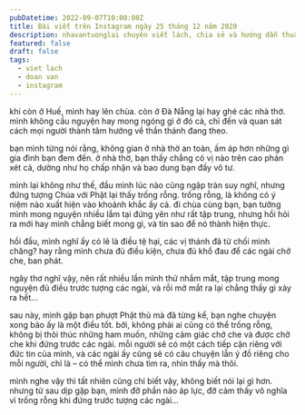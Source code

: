 ```yaml
---
pubDatetime: 2022-09-07T10:00:00Z
title: Bài viết trên Instagram ngày 25 tháng 12 năm 2020
description: nhavantuonglai chuyên viết lách, chia sẻ và hướng dẫn thuần thục khi thực hành viết lách qua những bài chia sẻ trên Instagram chính thức.
featured: false
draft: false
tags:
  - viet lach
  - doan van
  - instagram
---
```


khi còn ở Huế, mình hay lên chùa. còn ở Đà Nẵng lại hay ghé các nhà thờ. mình không cầu nguyện hay mong ngóng gì ở đó cả, chỉ đến và quan sát cách mọi người thành tâm hướng về thần thánh đang theo.

bạn mình từng nói rằng, không gian ở nhà thờ an toàn, ấm áp hơn những gì gia đình bạn đem đến. ở nhà thờ, bạn thấy chẳng có vị nào trên cao phán xét cả, dường như họ chấp nhận và bao dung bạn đầy vô tư.

mình lại không như thế, đầu mình lúc nào cũng ngập tràn suy nghĩ, nhưng đứng tượng Chúa với Phật lại thấy trống rỗng. trống rỗng, là không có ý niệm nào xuất hiện vào khoảnh khắc ấy cả. đi chùa cùng bạn, bạn tưởng mình mong nguyện nhiều lắm tại đứng yên như rất tập trung, nhưng hồi hỏi ra mới hay mình chẳng biết mong gì, và tin sao để nó thành hiện thực.

hồi đầu, mình nghĩ ấy có lẽ là điều tệ hại, các vị thánh đã từ chối mình chăng? hay rằng mình chưa đủ điều kiện, chưa đủ khổ đau để các ngài chở che, ban phát.

ngây thơ nghĩ vậy, nên rất nhiều lần mình thử nhắm mắt, tập trung mong nguyện đủ điều trước tượng các ngài, và rồi mở mắt ra lại chẳng thấy gì xảy ra hết…

sau này, mình gặp bạn phượt Phật thủ mà đã từng kể, bạn nghe chuyện xong bảo ấy là một điều tốt. bởi, không phải ai cũng có thể trống rỗng, không bị thôi thúc những ham muốn, những cảm giác chở che và được chở che khi đứng trước các ngài. mỗi người sẽ có một cách tiếp cận riêng với đức tin của mình, và các ngài ấy cũng sẽ có câu chuyện lẫn ý đồ riêng cho mỗi người, chỉ là – có thể mình chưa tìm ra, nhìn thấy mà thôi.

mình nghe vậy thì tất nhiên cũng chỉ biết vậy, không biết nói lại gì hơn. nhưng từ sau dịp gặp bạn, mình đỡ phần nào áp lực, đỡ cảm thấy vô nghĩa vì trống rỗng khi đứng trước tượng các ngài…
